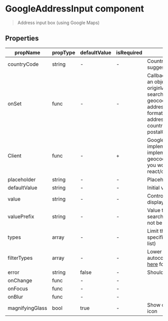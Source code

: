 # GoogleAddressInput component

> Address input box (using Google Maps)

## Properties

| propName | propType | defaultValue | isRequired | description |
|----------|----------|--------------|------------|-------------|
| countryCode | string | - | - | Country code used to help with suggestions and geocoding |
| onSet | func | - | - | Callback for results. Will return an object containing: originValue (value in the search), googleResult (google geocode result for the search), address (which will include: formatted (google formatted address), country, countryCode, street, number, postalCode, latLng (lat, lng)) |
| Client | func | - | + | Google map client implementation (should implement autocomplete and geocode functions). Normally you would use wix-style-react/clients/GoogleMapsClient |
| placeholder | string | - | - | Placeholder for the input box |
| defaultValue | string | - | - | Initial value to display |
| value | string | - | - | Controlled mode - value to display |
| valuePrefix | string | - | - | Value to place before every search term (normally should not be used) |
| types | array | - | - | Limit the autocomplete to specific types (see [here](https://developers.google.com/places/supported_types#table3) for list) |
| filterTypes | array | - | - | Lower level filtering of autocomplete result types (see [here](https://developers.google.com/places/supported_types) for list) |
| error | string | false | - | Should display error marker |
| onChange | func | - | - |  |
| onFocus | func | - | - |  |
| onBlur | func | - | - |  |
| magnifyingGlass | bool | true | - | Show or hide magnifying glass icon |
